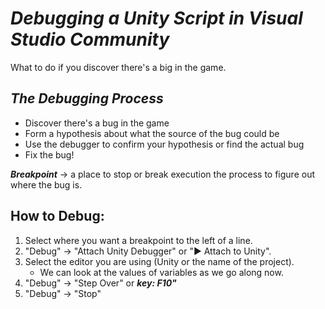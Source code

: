 # ***Debugging a Unity Script in Visual Studio Community***
What to do if you discover there's a big in the game.

## ***The Debugging Process***
   - Discover there's a bug in the game
   - Form a hypothesis about what the source of the bug could be
   - Use the debugger to confirm your hypothesis or find the actual bug
   - Fix the bug!

***Breakpoint*** → a place to stop or break execution the process to figure out where the bug is.

## How to Debug:
1. Select where you want a breakpoint to the left of a line. 
2. "Debug" → "Attach Unity Debugger" or "▶ Attach to Unity".
3. Select the editor you are using (Unity or the name of the project).
    - We can look at the values of variables as we go along now.
4. "Debug" → "Step Over" or ***key: F10"***
5. "Debug" → "Stop"